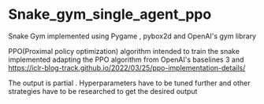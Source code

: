 # Snake_gym_single_agent_ppo

Snake Gym implemented using Pygame , pybox2d and OpenAI's gym library

PPO(Proximal policy optimization) algorithm intended to train the snake  implemented adapting the PPO algorithm from OpenAI's baselines 3 and
https://iclr-blog-track.github.io/2022/03/25/ppo-implementation-details/ 

The output is partial . Hyperparameters have to be tuned further and other strategies have to be researched to get the desired output 

